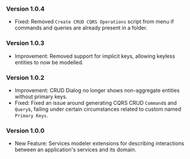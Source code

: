 ### Version 1.0.4

- Fixed: Removed `Create CRUD CQRS Operations` script from menu if commands and queries are already present in a folder.

### Version 1.0.3

- Improvement: Removed support for implicit keys, allowing keyless entities to now be modelled.

### Version 1.0.2

- Improvement: CRUD Dialog no longer shows non-aggregate entities without primary keys.
- Fixed: Fixed an issue around generating CQRS CRUD `Command`s and `Query`s, failing under certain circumstances related to custom named `Primary Keys`.

### Version 1.0.0

- New Feature: Services modeler extensions for describing interactions between an application's services and its domain.
